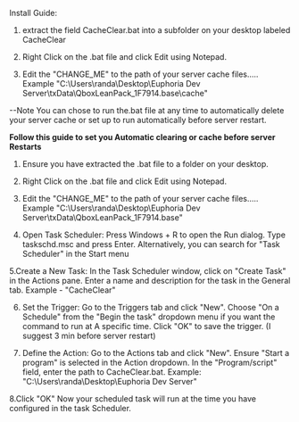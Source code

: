 Install Guide:

1. extract the field CacheClear.bat into a subfolder on your desktop labeled CacheClear

2. Right Click on the .bat file and click Edit using Notepad.

3. Edit the "CHANGE_ME" to the path of your server cache files..... Example "C:\Users\randa\Desktop\Euphoria Dev Server\txData\QboxLeanPack_1F7914.base\cache"




 

--Note You can chose to run the.bat file at any time to automatically delete your server cache or set up to run automatically before server restart. 





**Follow this guide to set you Automatic clearing or cache before server Restarts**




1. Ensure you have extracted the .bat file to a folder on your desktop.

2. Right Click on the .bat file and click Edit using Notepad.

3. Edit the "CHANGE_ME" to the path of your server cache files..... Example "C:\Users\randa\Desktop\Euphoria Dev Server\txData\QboxLeanPack_1F7914.base"

4. Open Task Scheduler: Press Windows + R to open the Run dialog. Type taskschd.msc and press Enter. Alternatively, you can search for "Task Scheduler" in the Start menu

5.Create a New Task: In the Task Scheduler window, click on "Create Task" in the Actions pane. Enter a name and description for the task in the General tab. Example - "CacheClear"

6. Set the Trigger: Go to the Triggers tab and click "New". Choose "On a Schedule" from the "Begin the task" dropdown menu if you want the command to run at A specific time. Click "OK" to save the trigger.
	(I suggest 3 min before server restart)

7. Define the Action: Go to the Actions tab and click "New". Ensure "Start a program" is selected in the Action dropdown. In the "Program/script" field, enter the path to CacheClear.bat. 
	Example: "C:\Users\randa\Desktop\Euphoria Dev Server"

8.Click "OK" Now your scheduled task will run at the time you have configured in the task Scheduler. 
